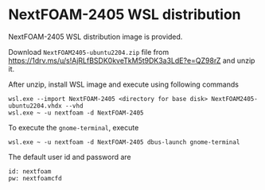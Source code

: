 # NextFOAM-2405 WSL distribution
NextFOAM-2405 WSL distribution image is provided.

Download `NextFOAM2405-ubuntu2204.zip` file from https://1drv.ms/u/s!AjRLfBSDK0kveTkM5t9DK3a3LdE?e=QZ98rZ and unzip it.

After unzip, install WSL image and execute using following commands

```
wsl.exe --import NextFOAM-2405 <directory for base disk> NextFOAM2405-ubuntu2204.vhdx --vhd
wsl.exe ~ -u nextfoam -d NextFOAM-2405
```

To execute the `gnome-terminal`, execute

```
wsl.exe ~ -u nextfoam -d NextFOAM-2405 dbus-launch gnome-terminal
```

The default user id and password are

```
id: nextfoam
pw: nextfoamcfd
```
